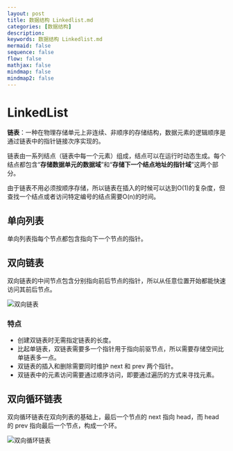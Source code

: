 ```yaml
---
layout: post
title: 数据结构 Linkedlist.md
categories: [数据结构]
description: 
keywords: 数据结构 Linkedlist.md
mermaid: false
sequence: false
flow: false
mathjax: false
mindmap: false
mindmap2: false
---
```

# LinkedList

**链表**：一种在物理存储单元上非连续、非顺序的存储结构，数据元素的逻辑顺序是通过链表中的指针链接次序实现的。

链表由一系列结点（链表中每一个元素）组成，结点可以在运行时动态生成。每个结点都包含“**存储数据单元的数据域**”和“**存储下一个结点地址的指针域**”这两个部分。

由于链表不用必须按顺序存储，所以链表在插入的时候可以达到O(1)的复杂度，但查找一个结点或者访问特定编号的结点需要O(n)的时间。



## 单向列表

单向列表指每个节点都包含指向下一个节点的指针。



## 双向链表

双向链表的中间节点包含分别指向前后节点的指针，所以从任意位置开始都能快速访问其前后节点。

![双向链表](https://oss.xubighead.top/oss/image/202506/1930073696942264321.png)



### 特点

- 创建双链表时无需指定链表的长度。
- 比起单链表，双链表需要多一个指针用于指向前驱节点，所以需要存储空间比单链表多一点。
- 双链表的插入和删除需要同时维护 next 和 prev 两个指针。
- 双链表中的元素访问需要通过顺序访问，即要通过遍历的方式来寻找元素。



## 双向循环链表

双向循环链表在双向列表的基础上，最后一个节点的 next 指向 head，而 head 的 prev 指向最后一个节点，构成一个环。

![双向循环链表](https://oss.xubighead.top/oss/image/202506/1930073759697440770.png)